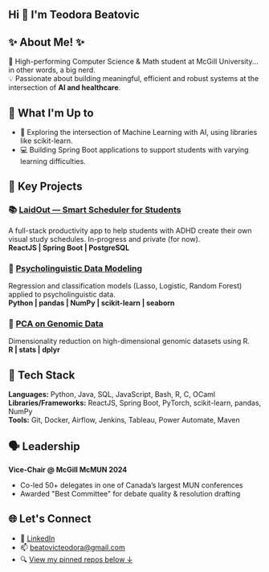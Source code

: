 ## Hi 👋 I'm Teodora Beatovic

## ✨ About Me! ✨
🧠 High-performing Computer Science & Math student at McGill University... in other words, a big nerd.  
💡 Passionate about building meaningful, efficient and robust systems at the intersection of **AI and healthcare**.

## 🔭 What I'm Up to
- 🌱 Exploring the intersection of Machine Learning with AI, using libraries like scikit-learn.
- 💻 Building Spring Boot applications to support students with varying learning difficulties.

## 🚀 Key Projects
### 📚 [LaidOut — Smart Scheduler for Students](https://github.com/teobeatovic)  
A full-stack productivity app to help students with ADHD create their own visual study schedules. In-progress and private (for now).  
**ReactJS | Spring Boot | PostgreSQL**

### 🧠 [Psycholinguistic Data Modeling](https://github.com/teobeatovic/lasso-logistic-randomforest)  
Regression and classification models (Lasso, Logistic, Random Forest) applied to psycholinguistic data.  
**Python | pandas | NumPy | scikit-learn | seaborn**

### 🧬 [PCA on Genomic Data](https://github.com/teobeatovic/pca-genomic-application)  
Dimensionality reduction on high-dimensional genomic datasets using R.  
**R | stats | dplyr**

## 🔧 Tech Stack
**Languages:** Python, Java, SQL, JavaScript, Bash, R, C, OCaml  
**Libraries/Frameworks:** ReactJS, Spring Boot, PyTorch, scikit-learn, pandas, NumPy  
**Tools:** Git, Docker, Airflow, Jenkins, Tableau, Power Automate, Maven

## 🗣 Leadership
**Vice-Chair @ McGill McMUN 2024**  
- Co-led 50+ delegates in one of Canada’s largest MUN conferences  
- Awarded "Best Committee" for debate quality & resolution drafting

## 🌐 Let's Connect
- 🔗 [LinkedIn](https://www.linkedin.com/in/teodora-beatovic-34024b146/)  
- 📫 beatovicteodora@gmail.com  
- 🔍 [View my pinned repos below ↓](https://github.com/teobeatovic?tab=repositories)

<!--
**teobeatovic/teobeatovic** is a ✨ _special_ ✨ repository because its `README.md` (this file) appears on your GitHub profile.

Here are some ideas to get you started:

- 🔭 I’m currently working on ...
- 🌱 I’m currently learning ...
- 👯 I’m looking to collaborate on ...
- 🤔 I’m looking for help with ...
- 💬 Ask me about ...
- 📫 How to reach me: ...
- 😄 Pronouns: ...
- ⚡ Fun fact: ...
-->
